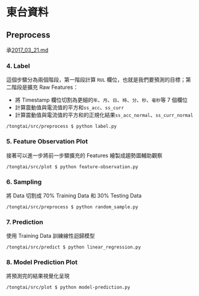 # 東台資料

## Preprocess

承[2017_03_21.md](./2017_03_21.md)

### 4. Label

這個步驟分為兩個階段，第一階段計算 `RUL` 欄位，也就是我們要預測的目標；第二階段是擴充 Raw Features：

- 將 Timestamp 欄位切割為更細的`年`、`月`、`日`、`時`、`分`、`秒`、`毫秒`等 7 個欄位
- 計算震動值與電流值的平方和`ss_acc`、`ss_curr`
- 計算震動值與電流值的平方和的正規化結果`ss_acc_normal`、`ss_curr_normal`

```
/tongtai/src/preprocess $ python label.py
```

### 5. Feature Observation Plot

接著可以進一步將前一步驟擴充的 Features 繪製成趨勢圖輔助觀察

```
/tongtai/src/plot $ python feature-observation.py
```

### 6. Sampling

將 Data 切割成 70% Training Data 和 30% Testing Data

```
/tongtai/src/preprocess $ python random_sample.py
```

### 7. Prediction

使用 Training Data 訓練線性迴歸模型

```
/tongtai/src/predict $ python linear_regression.py
```

### 8. Model Prediction Plot

將預測完的結果視覺化呈現

```
/tongtai/src/plot $ python model-prediction.py
```
